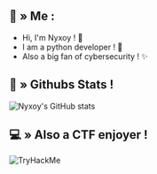 ## <a id="HI"></a>👋 » Me :

- Hi, I'm Nyxoy ! 🍃
- I am a python developer ! 🌱
- Also a big fan of cybersecurity ! ✨
  
## <a id="stats"></a>🤖 » Githubs Stats !

![Nyxoy's GitHub stats](https://github-readme-stats.vercel.app/api?username=Nyxoy201&show_icons=true&theme=tokyonight)

## <a id="CTF"></a>💻 » Also a CTF enjoyer !
<img src="https://tryhackme-badges.s3.amazonaws.com/Nyxoy201.png" alt="TryHackMe">
